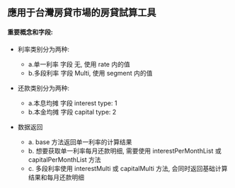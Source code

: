 ## 應用于台灣房貸市場的房貸試算工具

#### 重要概念和字段:
- 利率类别分为两种:
    - a.单一利率 字段 无, 使用 rate 内的值
    - b.多段利率 字段 Multi, 使用 segment 内的值

- 还款类别分为两种:
    - a.本息均摊 字段 interest type: 1
    - b.本金均摊 字段 capital type: 2

- 数据返回
    - a. base 方法返回单一利率的计算结果
    - b. 想要获取单一利率每月还款明细, 需要使用 interestPerMonthList 或 capitalPerMonthList 方法
    - c. 多段利率使用 interestMulti 或 capitalMulti 方法, 会同时返回基础计算结果和每月还款明细